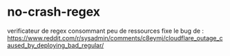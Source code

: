 # no-crash-regex
verificateur de regex consommant peu de ressources
fixe le bug de : https://www.reddit.com/r/sysadmin/comments/c8eymj/cloudflare_outage_caused_by_deploying_bad_regular/
